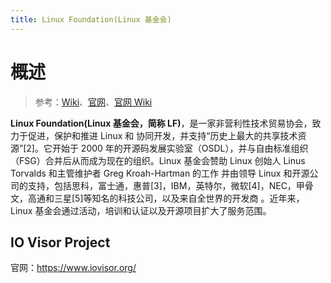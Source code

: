 ```yaml
---
title: Linux Foundation(Linux 基金会)
---
```


# 概述

> 参考：[Wiki](https://en.wikipedia.org/wiki/Linux_Foundation)、[官网](https://www.linuxfoundation.org/)、[官网 Wiki](https://wiki.linuxfoundation.org/)

**Linux Foundation(Linux 基金会，简称 LF)**，是一家非营利性技术贸易协会，致力于促进，保护和推进 Linux 和 协同开发，并支持“历史上最大的共享技术资源”\[2]。它开始于 2000 年的开源码发展实验室（OSDL），并与自由标准组织（FSG）合并后从而成为现在的组织。Linux 基金会赞助 Linux 创始人 Linus Torvalds 和主管维护者 Greg Kroah-Hartman 的工作 并由领导 Linux 和开源公司的支持，包括思科，富士通，惠普\[3]，IBM，英特尔，微软\[4]，NEC，甲骨文，高通和三星\[5]等知名的科技公司，以及来自全世界的开发商 。近年来，Linux 基金会通过活动，培训和认证以及开源项目扩大了服务范围。

## IO Visor Project

官网：<https://www.iovisor.org/>
